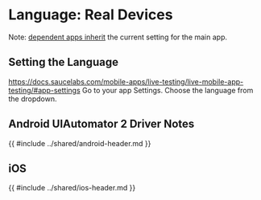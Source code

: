#  Language: Real Devices
Note: [dependent apps inherit](https://docs.saucelabs.com/dev/test-configuration-options/#appiumotherapps:~:text=Dependent%20apps%20inherit%20the%20configuration%20of%20the%20main%20app%20under%20test) the current setting for the main app. 

## Setting the Language
https://docs.saucelabs.com/mobile-apps/live-testing/live-mobile-app-testing/#app-settings
Go to your app Settings. Choose the language from the dropdown.

## Android UIAutomator 2 Driver Notes

{{ #include ../shared/android-header.md }}

## iOS
{{ #include ../shared/ios-header.md }}

